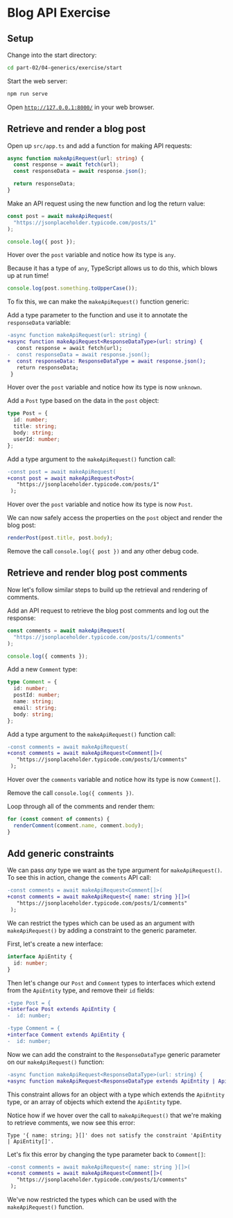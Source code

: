 # Blog API Exercise

## Setup

Change into the start directory:

```bash
cd part-02/04-generics/exercise/start
```

Start the web server:

```bash
npm run serve
```

Open [`http://127.0.0.1:8000/`](http://127.0.0.1:8000/) in your web browser.

## Retrieve and render a blog post

Open up `src/app.ts` and add a function for making API requests:

```typescript
async function makeApiRequest(url: string) {
  const response = await fetch(url);
  const responseData = await response.json();

  return responseData;
}
```

Make an API request using the new function and log the return value:

```typescript
const post = await makeApiRequest(
  "https://jsonplaceholder.typicode.com/posts/1"
);

console.log({ post });
```

Hover over the `post` variable and notice how its type is `any`.

Because it has a type of `any`, TypeScript allows us to do this, which blows up at run time!

```typescript
console.log(post.something.toUpperCase());
```

To fix this, we can make the `makeApiRequest()` function generic:

Add a type parameter to the function and use it to annotate the `responseData` variable:

```diff
-async function makeApiRequest(url: string) {
+async function makeApiRequest<ResponseDataType>(url: string) {
   const response = await fetch(url);
-  const responseData = await response.json();
+  const responseData: ResponseDataType = await response.json();
   return responseData;
 }
```

Hover over the `post` variable and notice how its type is now `unknown`.

Add a `Post` type based on the data in the `post` object:

```typescript
type Post = {
  id: number;
  title: string;
  body: string;
  userId: number;
};
```

Add a type argument to the `makeApiRequest()` function call:

```diff
-const post = await makeApiRequest(
+const post = await makeApiRequest<Post>(
   "https://jsonplaceholder.typicode.com/posts/1"
 );
```

Hover over the `post` variable and notice how its type is now `Post`.

We can now safely access the properties on the `post` object and render the blog post:

```typescript
renderPost(post.title, post.body);
```

Remove the call `console.log({ post })` and any other debug code.

## Retrieve and render blog post comments

Now let's follow similar steps to build up the retrieval and rendering of comments.

Add an API request to retrieve the blog post comments and log out the response:

```typescript
const comments = await makeApiRequest(
  "https://jsonplaceholder.typicode.com/posts/1/comments"
);

console.log({ comments });
```

Add a new `Comment` type:

```typescript
type Comment = {
  id: number;
  postId: number;
  name: string;
  email: string;
  body: string;
};
```

Add a type argument to the `makeApiRequest()` function call:

```diff
-const comments = await makeApiRequest(
+const comments = await makeApiRequest<Comment[]>(
   "https://jsonplaceholder.typicode.com/posts/1/comments"
 );
```

Hover over the `comments` variable and notice how its type is now `Comment[]`.

Remove the call `console.log({ comments })`.

Loop through all of the comments and render them:

```typescript
for (const comment of comments) {
  renderComment(comment.name, comment.body);
}
```

## Add generic constraints

We can pass _any_ type we want as the type argument for `makeApiRequest()`. To see this in action, change the `comments` API call:

```diff
-const comments = await makeApiRequest<Comment[]>(
+const comments = await makeApiRequest<{ name: string }[]>(
   "https://jsonplaceholder.typicode.com/posts/1/comments"
 );
```

We can restrict the types which can be used as an argument with `makeApiRequest()` by adding a constraint to the generic parameter.

First, let's create a new interface:

```typescript
interface ApiEntity {
  id: number;
}
```

Then let's change our `Post` and `Comment` types to interfaces which extend from the `ApiEntity` type, and remove their `id` fields:

```diff
-type Post = {
+interface Post extends ApiEntity {
-  id: number;
```

```diff
-type Comment = {
+interface Comment extends ApiEntity {
-  id: number;
```

Now we can add the constraint to the `ResponseDataType` generic parameter on our `makeApiRequest()` function:

```diff
-async function makeApiRequest<ResponseDataType>(url: string) {
+async function makeApiRequest<ResponseDataType extends ApiEntity | ApiEntity[]>( url: string ) {
```

This constraint allows for an object with a type which extends the `ApiEntity` type, or an array of objects which extend the `ApiEntity` type.

Notice how if we hover over the call to `makeApiRequest()` that we're making to retrieve comments, we now see this error:

```plaintext
Type '{ name: string; }[]' does not satisfy the constraint 'ApiEntity | ApiEntity[]'.
```

Let's fix this error by changing the type parameter back to `Comment[]`:

```diff
-const comments = await makeApiRequest<{ name: string }[]>(
+const comments = await makeApiRequest<Comment[]>(
   "https://jsonplaceholder.typicode.com/posts/1/comments"
 );
```

We've now restricted the types which can be used with the `makeApiRequest()` function.
